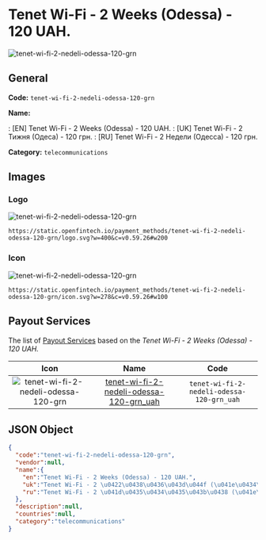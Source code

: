 
# Tenet Wi-Fi - 2 Weeks (Odessa) - 120 UAH. 
![tenet-wi-fi-2-nedeli-odessa-120-grn](https://static.openfintech.io/payment_methods/tenet-wi-fi-2-nedeli-odessa-120-grn/logo.svg?w=400&c=v0.59.26#w200)  

## General 
**Code:** `tenet-wi-fi-2-nedeli-odessa-120-grn` 
 
**Name:** 
 
:	[EN] Tenet Wi-Fi - 2 Weeks (Odessa) - 120 UAH. 
:	[UK] Tenet Wi-Fi - 2 Тижня (Одеса) - 120 грн. 
:	[RU] Tenet Wi-Fi - 2 Недели (Одесса) - 120 грн. 
 
**Category:** `telecommunications` 
 

## Images 

### Logo 
![tenet-wi-fi-2-nedeli-odessa-120-grn](https://static.openfintech.io/payment_methods/tenet-wi-fi-2-nedeli-odessa-120-grn/logo.svg?w=400&c=v0.59.26#w200)  

```
https://static.openfintech.io/payment_methods/tenet-wi-fi-2-nedeli-odessa-120-grn/logo.svg?w=400&c=v0.59.26#w200
```  

### Icon 
![tenet-wi-fi-2-nedeli-odessa-120-grn](https://static.openfintech.io/payment_methods/tenet-wi-fi-2-nedeli-odessa-120-grn/icon.svg?w=278&c=v0.59.26#w100)  

```
https://static.openfintech.io/payment_methods/tenet-wi-fi-2-nedeli-odessa-120-grn/icon.svg?w=278&c=v0.59.26#w100
```  

## Payout Services 
 
The list of [Payout Services](/payout-services/) based on the _Tenet Wi-Fi - 2 Weeks (Odessa) - 120 UAH._ 

|Icon|Name|Code| 
|:---:|:---:|:---:| 
|![tenet-wi-fi-2-nedeli-odessa-120-grn](https://static.openfintech.io/payout_methods/tenet-wi-fi-2-nedeli-odessa-120-grn/icon.svg?w=278&c=v0.59.26#w40) |[tenet-wi-fi-2-nedeli-odessa-120-grn_uah](/payout-services/tenet-wi-fi-2-nedeli-odessa-120-grn_uah/)|`tenet-wi-fi-2-nedeli-odessa-120-grn_uah`| 
 

## JSON Object 

```json
{
  "code":"tenet-wi-fi-2-nedeli-odessa-120-grn",
  "vendor":null,
  "name":{
    "en":"Tenet Wi-Fi - 2 Weeks (Odessa) - 120 UAH.",
    "uk":"Tenet Wi-Fi - 2 \u0422\u0438\u0436\u043d\u044f (\u041e\u0434\u0435\u0441\u0430) - 120 \u0433\u0440\u043d.",
    "ru":"Tenet Wi-Fi - 2 \u041d\u0435\u0434\u0435\u043b\u0438 (\u041e\u0434\u0435\u0441\u0441\u0430) - 120 \u0433\u0440\u043d."
  },
  "description":null,
  "countries":null,
  "category":"telecommunications"
}
```  
